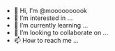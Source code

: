 - 👋 Hi, I’m @moooooooook
- 👀 I’m interested in ...
- 🌱 I’m currently learning ...
- 💞️ I’m looking to collaborate on ...
- 📫 How to reach me ...

<!---
moooooooook/moooooooook is a ✨ special ✨ repository because its `README.md` (this file) appears on your GitHub profile.
You can click the Preview link to take a look at your changes.
--->
